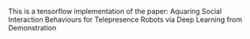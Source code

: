 This is a tensorflow implementation of the paper:
Aquaring Social Interaction Behaviours for Telepresence Robots via Deep Learning from Demonstration
